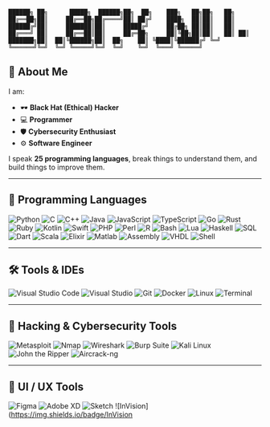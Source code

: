 `
██████╗ ██╗      █████╗  ██████╗██╗  ██╗    ███╗   ██╗██╗   ██╗
██╔══██╗██║     ██╔══██╗██╔════╝██║ ██╔╝    ████╗  ██║██║   ██║
██████╔╝██║     ███████║██║     █████╔╝     ██╔██╗ ██║██║   ██║
██╔═══╝ ██║     ██╔══██║██║     ██╔═██╗     ██║╚██╗██║██║   ██║
██║     ███████╗██║  ██║╚██████╗██║  ██╗    ██║ ╚████║╚██████╔╝
╚═╝     ╚══════╝╚═╝  ╚═╝ ╚═════╝╚═╝  ╚═╝    ╚═╝  ╚═══╝ ╚═════╝
`

## 👤 About Me

I am:

- 🕶️ **Black Hat (Ethical) Hacker**  
- 💻 **Programmer**  
- 🛡️ **Cybersecurity Enthusiast**  
- ⚙️ **Software Engineer**

I speak **25 programming languages**, break things to understand them, and build things to improve them.

---

## 🧠 Programming Languages

![Python](https://img.shields.io/badge/Python-3670A0?style=for-the-badge&logo=python&logoColor=white)
![C](https://img.shields.io/badge/C-000000?style=for-the-badge&logo=c&logoColor=white)
![C++](https://img.shields.io/badge/C++-00599C?style=for-the-badge&logo=c%2B%2B&logoColor=white)
![Java](https://img.shields.io/badge/Java-ED8B00?style=for-the-badge&logo=java&logoColor=white)
![JavaScript](https://img.shields.io/badge/JavaScript-F7DF1E?style=for-the-badge&logo=javascript&logoColor=black)
![TypeScript](https://img.shields.io/badge/TypeScript-3178C6?style=for-the-badge&logo=typescript&logoColor=white)
![Go](https://img.shields.io/badge/Go-00ADD8?style=for-the-badge&logo=go&logoColor=white)
![Rust](https://img.shields.io/badge/Rust-000000?style=for-the-badge&logo=rust&logoColor=white)
![Ruby](https://img.shields.io/badge/Ruby-CC342D?style=for-the-badge&logo=ruby&logoColor=white)
![Kotlin](https://img.shields.io/badge/Kotlin-0095D5?style=for-the-badge&logo=kotlin&logoColor=white)
![Swift](https://img.shields.io/badge/Swift-FA7343?style=for-the-badge&logo=swift&logoColor=white)
![PHP](https://img.shields.io/badge/PHP-777BB4?style=for-the-badge&logo=php&logoColor=white)
![Perl](https://img.shields.io/badge/Perl-39457E?style=for-the-badge&logo=perl&logoColor=white)
![R](https://img.shields.io/badge/R-276DC3?style=for-the-badge&logo=r&logoColor=white)
![Bash](https://img.shields.io/badge/Bash-4EAA25?style=for-the-badge&logo=gnubash&logoColor=white)
![Lua](https://img.shields.io/badge/Lua-2C2D72?style=for-the-badge&logo=lua&logoColor=white)
![Haskell](https://img.shields.io/badge/Haskell-5D4F85?style=for-the-badge&logo=haskell&logoColor=white)
![SQL](https://img.shields.io/badge/SQL-4479A1?style=for-the-badge&logo=mysql&logoColor=white)
![Dart](https://img.shields.io/badge/Dart-0175C2?style=for-the-badge&logo=dart&logoColor=white)
![Scala](https://img.shields.io/badge/Scala-DC322F?style=for-the-badge&logo=scala&logoColor=white)
![Elixir](https://img.shields.io/badge/Elixir-4B275F?style=for-the-badge&logo=elixir&logoColor=white)
![Matlab](https://img.shields.io/badge/Matlab-0076A8?style=for-the-badge&logo=mathworks&logoColor=white)
![Assembly](https://img.shields.io/badge/ASM-6E4C13?style=for-the-badge&logo=assembler&logoColor=white)
![VHDL](https://img.shields.io/badge/VHDL-000000?style=for-the-badge&logoColor=white)
![Shell](https://img.shields.io/badge/Shell-89E051?style=for-the-badge&logo=gnu-bash&logoColor=black)

---

## 🛠️ Tools & IDEs

![Visual Studio Code](https://img.shields.io/badge/VS%20Code-007ACC?style=for-the-badge&logo=visual-studio-code&logoColor=white)
![Visual Studio](https://img.shields.io/badge/Visual%20Studio-5C2D91?style=for-the-badge&logo=visualstudio&logoColor=white)
![Git](https://img.shields.io/badge/Git-F05032?style=for-the-badge&logo=git&logoColor=white)
![Docker](https://img.shields.io/badge/Docker-2496ED?style=for-the-badge&logo=docker&logoColor=white)
![Linux](https://img.shields.io/badge/Linux-FCC624?style=for-the-badge&logo=linux&logoColor=black)
![Terminal](https://img.shields.io/badge/Terminal-black?style=for-the-badge&logo=windows-terminal&logoColor=white)

---

## 🧰 Hacking & Cybersecurity Tools

![Metasploit](https://img.shields.io/badge/Metasploit-000000?style=for-the-badge&logo=metasploit&logoColor=white)
![Nmap](https://img.shields.io/badge/Nmap-00457C?style=for-the-badge&logo=nmap&logoColor=white)
![Wireshark](https://img.shields.io/badge/Wireshark-1679A7?style=for-the-badge&logo=wireshark&logoColor=white)
![Burp Suite](https://img.shields.io/badge/Burp--Suite-FF6600?style=for-the-badge&logo=burpsuite&logoColor=white)
![Kali Linux](https://img.shields.io/badge/Kali%20Linux-557C94?style=for-the-badge&logo=kalilinux&logoColor=white)
![John the Ripper](https://img.shields.io/badge/John--the--Ripper-000000?style=for-the-badge&logo=hackthebox&logoColor=green)
![Aircrack-ng](https://img.shields.io/badge/Aircrack--ng-222222?style=for-the-badge&logo=wifisignal&logoColor=white)

---

## 🎨 UI / UX Tools

![Figma](https://img.shields.io/badge/Figma-F24E1E?style=for-the-badge&logo=figma&logoColor=white)
![Adobe XD](https://img.shields.io/badge/Adobe%20XD-FF61F6?style=for-the-badge&logo=adobexd&logoColor=white)
![Sketch](https://img.shields.io/badge/Sketch-F7B500?style=for-the-badge&logo=sketch&logoColor=white)
![InVision](https://img.shields.io/badge/InVision
